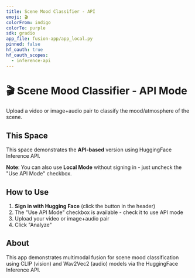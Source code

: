 ```yaml
---
title: Scene Mood Classifier - API
emoji: 🎬
colorFrom: indigo
colorTo: purple
sdk: gradio
app_file: fusion-app/app_local.py
pinned: false
hf_oauth: true
hf_oauth_scopes:
  - inference-api
---
```


# 🎬 Scene Mood Classifier - API Mode

Upload a video or image+audio pair to classify the mood/atmosphere of the scene.

## This Space

This space demonstrates the **API-based** version using HuggingFace Inference API.

**Note**: You can also use **Local Mode** without signing in - just uncheck the "Use API Mode" checkbox.

## How to Use

1. **Sign in with Hugging Face** (click the button in the header)
2. The "Use API Mode" checkbox is available - check it to use API mode
3. Upload your video or image+audio pair
4. Click "Analyze"

## About

This app demonstrates multimodal fusion for scene mood classification using CLIP (vision) and Wav2Vec2 (audio) models via the HuggingFace Inference API.
